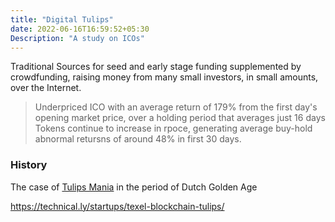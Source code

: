 ```yaml
---
title: "Digital Tulips"
date: 2022-06-16T16:59:52+05:30
Description: "A study on ICOs"
---
```


Traditional Sources for seed and early stage funding supplemented by crowdfunding, raising money from many small investors, in small amounts, over the Internet.

> Underpriced ICO with an average return of 179% from the first day's opening market price, over a holding period that averages just 16 days
>Tokens continue to increase in rpoce, generating average buy-hold abnormal retursns of around 48% in first 30 days.

### History

The case of [Tulips Mania](https://m.wikipedia.org/wiki/Tulip_mania) in the period of Dutch Golden Age 

https://technical.ly/startups/texel-blockchain-tulips/